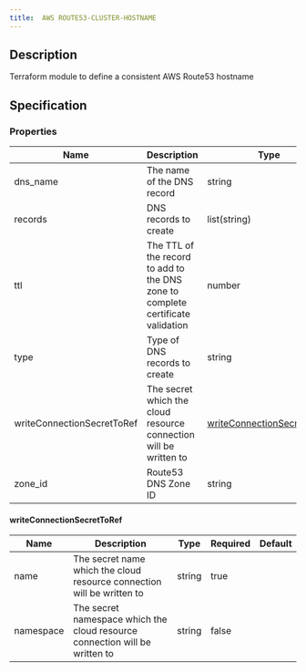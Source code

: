 ```yaml
---
title:  AWS ROUTE53-CLUSTER-HOSTNAME
---
```


## Description

Terraform module to define a consistent AWS Route53 hostname

## Specification


### Properties

 Name | Description | Type | Required | Default 
 ------------ | ------------- | ------------- | ------------- | ------------- 
 dns_name | The name of the DNS record | string | false |  
 records | DNS records to create | list(string) | true |  
 ttl | The TTL of the record to add to the DNS zone to complete certificate validation | number | false |  
 type | Type of DNS records to create | string | false |  
 writeConnectionSecretToRef | The secret which the cloud resource connection will be written to | [writeConnectionSecretToRef](#writeConnectionSecretToRef) | false |  
 zone_id | Route53 DNS Zone ID | string | true |  


#### writeConnectionSecretToRef

 Name | Description | Type | Required | Default 
 ------------ | ------------- | ------------- | ------------- | ------------- 
 name | The secret name which the cloud resource connection will be written to | string | true |  
 namespace | The secret namespace which the cloud resource connection will be written to | string | false |  
